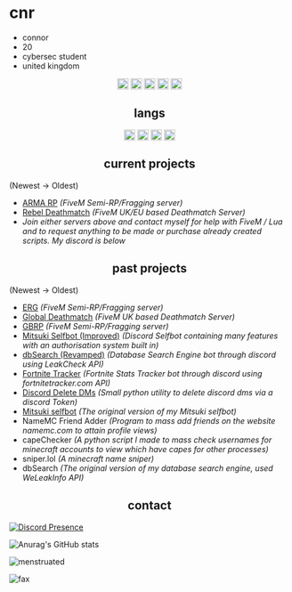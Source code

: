 <h1>cnr</h1>

- connor
- 20
- cybersec student
- united kingdom

<p align="center">
<a href="https://twitter.com/c123786/" target="blank"><img align="center" src="https://cdn.jsdelivr.net/npm/simple-icons@3.0.1/icons/twitter.svg" alt="twitter" height="20" width="20" /></a>
  <a href="https://instagr.am/connuhs/" target="blank"><img align="center" src="https://cdn.jsdelivr.net/npm/simple-icons@3.0.1/icons/instagram.svg" alt="instagram" height="20" width="20" /></a>
<a href="https://t.me/squirted/" target="blank"><img align="center" src="https://cdn.jsdelivr.net/npm/simple-icons@3.0.1/icons/telegram.svg" alt="telegram" height="20" width="20" /></a>
  <a href="https://twitch.tv/cnr1337/" target="blank"><img align="center" src="https://cdn.jsdelivr.net/npm/simple-icons@3.0.1/icons/twitch.svg" alt="twitch" height="20" width="20" /></a>
<a href="https://youtube.com/cnr69/" target="blank"><img align="center" src="https://cdn.jsdelivr.net/npm/simple-icons@3.0.1/icons/youtube.svg" alt="youtube" height="20" width="20" /></a>
</p>

<h2 align="center">langs</h2>

<p align="center">
<img align="center" src="https://cdn.jsdelivr.net/npm/simple-icons@3.0.1/icons/python.svg" alt="python" height="20" width="20" />
<img align="center" src="https://cdn.jsdelivr.net/npm/simple-icons@3.0.1/icons/lua.svg" alt="lua" height="20" width="20" />
<img align="center" src="https://cdn.jsdelivr.net/npm/simple-icons@3.0.1/icons/csharp.svg" alt="csharp" height="20" width="20" />
<img align="center" src="https://cdn.jsdelivr.net/npm/simple-icons@3.0.1/icons/node-dot-js.svg" alt="nodejs" height="20" width="20" />
</p>

<h2 align="center">current projects</h2>

(Newest -> Oldest)
- [ARMA RP](https://discord.gg/armarp) *(FiveM Semi-RP/Fragging server)*
- [Rebel Deathmatch](https://discord.gg/rebeldm) *(FiveM UK/EU based Deathmatch Server)*
- *Join either servers above and contact myself for help with FiveM / Lua and to request anything to be made or purchase already created scripts. My discord is below*

<h2 align="center">past projects</h2>

(Newest -> Oldest)
- [ERG](https://discord.io/ergfivem) *(FiveM Semi-RP/Fragging server)*
- [Global Deathmatch](https://github.com/globaldeathmatch) *(FiveM UK based Deathmatch Server)*
- [GBRP](https://discord.io/gbrpfivem) *(FiveM Semi-RP/Fragging server)*
- [Mitsuki Selfbot (Improved)](https://discord.gg/7mv5RKKcNx) *(Discord Selfbot containing many features with an authorisation system built in)*
- [dbSearch (Revamped)](https://discord.gg/p4fM2Y7K5x) *(Database Search Engine bot through discord using LeakCheck API)*
- [Fortnite Tracker](https://discord.ly/cnr-tracker) *(Fortnite Stats Tracker bot through discord using fortnitetracker.com API)*
- [Discord Delete DMs](https://github.com/menstruated/discord-delete-dms) *(Small python utility to delete discord dms via a discord Token)*
- [Mitsuki selfbot](https://discord.gg/7mv5RKKcNx) *(The original version of my Mitsuki selfbot)*
- NameMC Friend Adder *(Program to mass add friends on the website namemc.com to attain profile views)*
- capeChecker *(A python script I made to mass check usernames for minecraft accounts to view which have capes for other processes)*
- sniper.lol *(A minecraft name sniper)*
- dbSearch *(The original version of my database search engine, used WeLeakInfo API)*

<h2 align="center">contact</h2>

[![Discord Presence](https://lanyard-profile-readme.vercel.app/api/609044650019258407?theme=dark&bg=000000&animated=true&hideDiscrim=false&borderRadius=10px&idleMessage=Suck%20your%20mum)](https://discord.com/users/609044650019258407)

![Anurag's GitHub stats](https://github-readme-stats.vercel.app/api?username=cnr1337&count_private=true&show_icons=true&theme=dracula)
<p><img align="center" src="https://github-readme-streak-stats.herokuapp.com/?user=cnr1337&" alt="menstruated" /></p>
<img src="https://komarev.com/ghpvc/?username=cnr1337&color=lightgray" alt="fax" width="" height="">
